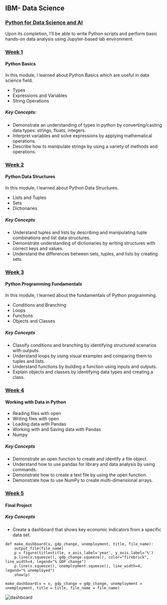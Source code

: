 ## IBM- Data Science

### [Python for Data Science and AI](https://www.coursera.org/learn/python-for-applied-data-science-ai/home/info)  
Upon its completion, I'll be able to write Python scripts and perform basic hands-on data analysis using Jupyter-based lab environment. 

### [Week 1](https://github.com/kk289/IBM-Data-Science/tree/master/Course%204_Python%20for%20Data%20Science%20and%20AI/Week%201)        
#### Python Basics
In this module, I learned about Python Basics which are useful in data science field.   

- Types 
- Expressions and Variables 
- String Operations 

##### Key Concepts:   
- Demonstrate an understanding of types in python by converting/casting data types: strings, floats, integers.
- Interpret variables and solve expressions by applying mathematical operations.
- Describe how to manipulate strings by using a variety of methods and operations.

### [Week 2](./Week%202)    
#### Python Data Structures   
In this module, I learned about Python Data Structures. 

- Lists and Tuples
- Sets
- Dictionaries    

##### Key Concepts    
- Understand tuples and lists by describing and manipulating tuple combinations and list data structures.
- Demonstrate understanding of dictionaries by writing structures with correct keys and values.
- Understand the differences between sets, tuples, and lists by creating sets.

### [Week 3](./Week%203)   
#### Python Programming Fundamentals
In this module, I learned about the fundamentals of Python programming. 

- Conditions and Branching
- Loops
- Functions
- Objects and Classes   

##### Key Concepts    
- Classify conditions and branching by identifying structured scenarios with outputs.
- Understand loops by using visual examples and comparing them to tuples and lists.
- Understand functions by building a function using inputs and outputs.
- Explain objects and classes by identifying data types and creating a class.

### [Week 4](./Week%204)   
#### Working with Data in Python

- Reading files with open
- Writing files with open
- Loading data with Pandas
- Working with and Saving data with Pandas
- Numpy

##### Key Concepts
- Demonstrate an open function to create and identify a file object.
- Understand how to use pandas for library and data analysis by using commands.
- Demonstrate how to create a text file by using the open function.
- Demonstrate how to use NumPy to create multi-dimensional arrays.    

### [Week 5](./Week%205)   
#### Final Project

##### Key Concepts
- Create a dashboard that shows key economic indicators from a specific data set.

```
def make_dashboard(x, gdp_change, unemployment, title, file_name):
    output_file(file_name)
    p = figure(title=title, x_axis_label='year', y_axis_label='%')
    p.line(x.squeeze(), gdp_change.squeeze(), color="firebrick", line_width=4, legend="% GDP change")
    p.line(x.squeeze(), unemployment.squeeze(), line_width=4, legend="% unemployed")
    show(p)
    
make_dashboard(x = x, gdp_change = gdp_change, unemployment = unemployment, title = title, file_name = file_name)
```

![dashboard](/Week\5/Graph.png)


